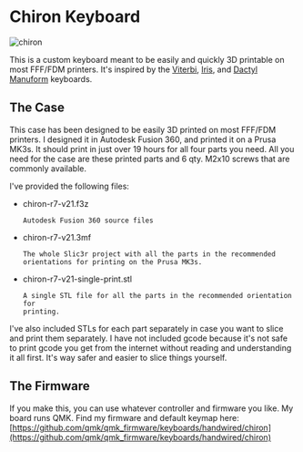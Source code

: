 # Chiron Keyboard

![chiron](https://i.imgur.com/3XZACfs.jpg)

This is a custom keyboard meant to be easily and quickly 3D printable on
most FFF/FDM printers. It's inspired by the [Viterbi](https://keeb.io/products/viterbi-keyboard-pcbs-5x7-70-split-ortholinear), [Iris](https://keeb.io/products/iris-keyboard-split-ergonomic-keyboard), and
[Dactyl Manuform](https://github.com/adereth/dactyl-keyboard) keyboards.

## The Case

This case has been designed to be easily 3D printed on most FFF/FDM
printers. I designed it in Autodesk Fusion 360, and printed it on a
Prusa MK3s.	It should print in just over 19 hours for all four parts you
need. All you need for the case are these printed parts and 6 qty. M2x10
screws that are commonly available.

I've provided the following files:

- chiron-r7-v21.f3z
	
	  Autodesk Fusion 360 source files
	
- chiron-r7-v21.3mf
	
	  The whole Slic3r project with all the parts in the recommended
	  orientations for printing on the Prusa MK3s.
	
- chiron-r7-v21-single-print.stl
	
	  A single STL file for all the parts in the recommended orientation for
	  printing.

I've also included STLs for each part separately in case you want to
slice and print them separately. I have not included gcode because it's
not safe to print gcode you get from the internet without reading and
understanding it all first. It's way safer and easier to slice things
yourself.

## The Firmware

If you make this, you can use whatever controller and firmware you like. My board runs QMK. Find my firmware and default keymap here: [https://github.com/qmk/qmk_firmware/keyboards/handwired/chiron](https://github.com/qmk/qmk_firmware/keyboards/handwired/chiron) 

